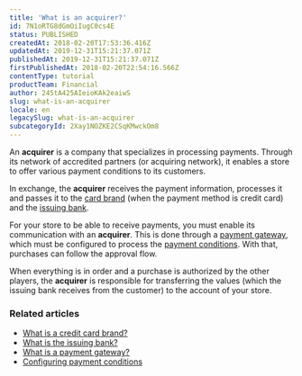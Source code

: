 ```yaml
---
title: 'What is an acquirer?'
id: 7N1oRTG8dGmOiIugC0cs4E
status: PUBLISHED
createdAt: 2018-02-20T17:53:36.416Z
updatedAt: 2019-12-31T15:21:37.071Z
publishedAt: 2019-12-31T15:21:37.071Z
firstPublishedAt: 2018-02-20T22:54:16.566Z
contentType: tutorial
productTeam: Financial
author: 245tA425AIeioKAk2eaiwS
slug: what-is-an-acquirer
locale: en
legacySlug: what-is-an-acquirer
subcategoryId: 2Xay1NOZKE2CSqKMwckOm8
---
```


An __acquirer__ is a company that specializes in processing payments. Through its network of accredited partners (or acquiring network), it enables a store to offer various payment conditions to its customers. 

In exchange, the __acquirer__ receives the payment information, processes it and passes it to the [card brand](/en/tutorial/what-is-a-credit-card-brand) (when the payment method is credit card) and the [issuing bank](/en/tutorial/what-is-the-issuing-bank).

For your store to be able to receive payments, you must enable its communication with an __acquirer__. This is done through a [payment gateway](/en/tutorial/what-is-a-payment-gateway), which must be configured to process the [payment conditions](/en/tutorial/how-to-configure-payment-conditions). With that, purchases can follow the approval flow.

When everything is in order and a purchase is authorized by the other players, the __acquirer__ is responsible for transferring the values (which the issuing bank receives from the customer) to the account of your store.

### Related articles
- [What is a credit card brand?](/en/tutorial/what-is-a-credit-card-brand)
- [What is the issuing bank?](/en/tutorial/what-is-the-issuing-bank)
- [What is a payment gateway?](/en/tutorial/what-is-a-payment-gateway)
- [Configuring payment conditions](/en/tutorial/how-to-configure-payment-conditions)
